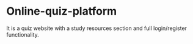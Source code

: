 # Online-quiz-platform
It is a quiz website with a study resources section and full login/register functionality.
